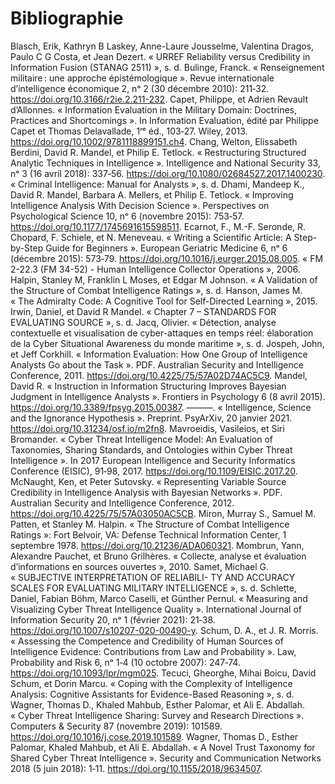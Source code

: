 # Bibliographie
Blasch, Erik, Kathryn B Laskey, Anne-Laure Jousselme, Valentina Dragos, Paulo C G Costa, et Jean Dezert. « URREF Reliability versus Credibility in Information Fusion (STANAG 2511) », s. d.
Bulinge, Franck. « Renseignement militaire : une approche épistémologique ». Revue internationale d’intelligence économique 2, nᵒ 2 (30 décembre 2010): 211‑32. https://doi.org/10.3166/r2ie.2.211-232.
Capet, Philippe, et Adrien Revault d’Allonnes. « Information Evaluation in the Military Domain: Doctrines, Practices and Shortcomings ». In Information Evaluation, édité par Philippe Capet et Thomas Delavallade, 1ʳᵉ éd., 103‑27. Wiley, 2013. https://doi.org/10.1002/9781118899151.ch4.
Chang, Welton, Elissabeth Berdini, David R. Mandel, et Philip E. Tetlock. « Restructuring Structured Analytic Techniques in Intelligence ». Intelligence and National Security 33, nᵒ 3 (16 avril 2018): 337‑56. https://doi.org/10.1080/02684527.2017.1400230.
« Criminal Intelligence: Manual for Analysts », s. d.
Dhami, Mandeep K., David R. Mandel, Barbara A. Mellers, et Philip E. Tetlock. « Improving Intelligence Analysis With Decision Science ». Perspectives on Psychological Science 10, nᵒ 6 (novembre 2015): 753‑57. https://doi.org/10.1177/1745691615598511.
Ecarnot, F., M.-F. Seronde, R. Chopard, F. Schiele, et N. Meneveau. « Writing a Scientific Article: A Step-by-Step Guide for Beginners ». European Geriatric Medicine 6, nᵒ 6 (décembre 2015): 573‑79. https://doi.org/10.1016/j.eurger.2015.08.005.
« FM 2-22.3 (FM 34-52) - Human Intelligence Collector Operations », 2006.
Halpin, Stanley M, Franklin L Moses, et Edgar M Johnson. « A Validation of the Structure of Combat Intelligence Ratings », s. d.
Hanson, James M. « The Admiralty Code: A Cognitive Tool for Self-Directed Learning », 2015.
Irwin, Daniel, et David R Mandel. « Chapter 7 – STANDARDS FOR EVALUATING SOURCE », s. d.
Jacq, Olivier. « Détection, analyse contextuelle et visualisation de cyber-attaques en temps réel: élaboration de la Cyber Situational Awareness du monde maritime », s. d.
Jospeh, John, et Jeff Corkhill. « Information Evaluation: How One Group of Intelligence Analysts Go about the Task ». PDF. Australian Security and Intelligence Conference, 2011. https://doi.org/10.4225/75/57A02D74AC5C9.
Mandel, David R. « Instruction in Information Structuring Improves Bayesian Judgment in Intelligence Analysts ». Frontiers in Psychology 6 (8 avril 2015). https://doi.org/10.3389/fpsyg.2015.00387.
———. « Intelligence, Science and the Ignorance Hypothesis ». Preprint. PsyArXiv, 20 janvier 2021. https://doi.org/10.31234/osf.io/m2fn8.
Mavroeidis, Vasileios, et Siri Bromander. « Cyber Threat Intelligence Model: An Evaluation of Taxonomies, Sharing Standards, and Ontologies within Cyber Threat Intelligence ». In 2017 European Intelligence and Security Informatics Conference (EISIC), 91‑98, 2017. https://doi.org/10.1109/EISIC.2017.20.
McNaught, Ken, et Peter Sutovsky. « Representing Variable Source Credibility in Intelligence Analysis with Bayesian Networks ». PDF. Australian Security and Intelligence Conference, 2012. https://doi.org/10.4225/75/57A03050AC5CB.
Miron, Murray S., Samuel M. Patten, et Stanley M. Halpin. « The Structure of Combat Intelligence Ratings »: Fort Belvoir, VA: Defense Technical Information Center, 1 septembre 1978. https://doi.org/10.21236/ADA060321.
Mombrun, Yann, Alexandre Pauchet, et Bruno Grilhères. « Collecte, analyse et évaluation d’informations en sources ouvertes », 2010.
Samet, Michael G. « SUBJECTIVE INTERPRETATION OF RELIABILI- TY AND ACCURACY SCALES FOR EVALUATING MILITARY INTELLIGENCE », s. d.
Schlette, Daniel, Fabian Böhm, Marco Caselli, et Günther Pernul. « Measuring and Visualizing Cyber Threat Intelligence Quality ». International Journal of Information Security 20, nᵒ 1 (février 2021): 21‑38. https://doi.org/10.1007/s10207-020-00490-y.
Schum, D. A., et J. R. Morris. « Assessing the Competence and Credibility of Human Sources of Intelligence Evidence: Contributions from Law and Probability ». Law, Probability and Risk 6, nᵒ 1‑4 (10 octobre 2007): 247‑74. https://doi.org/10.1093/lpr/mgm025.
Tecuci, Gheorghe, Mihai Boicu, David Schum, et Dorin Marcu. « Coping with the Complexity of Intelligence Analysis: Cognitive Assistants for Evidence-Based Reasoning », s. d.
Wagner, Thomas D., Khaled Mahbub, Esther Palomar, et Ali E. Abdallah. « Cyber Threat Intelligence Sharing: Survey and Research Directions ». Computers & Security 87 (novembre 2019): 101589. https://doi.org/10.1016/j.cose.2019.101589.
Wagner, Thomas D., Esther Palomar, Khaled Mahbub, et Ali E. Abdallah. « A Novel Trust Taxonomy for Shared Cyber Threat Intelligence ». Security and Communication Networks 2018 (5 juin 2018): 1‑11. https://doi.org/10.1155/2018/9634507.
